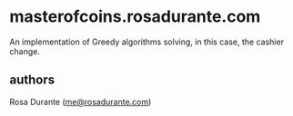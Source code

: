masterofcoins.rosadurante.com
===============================

An implementation of Greedy algorithms solving, in this case, the cashier change.

authors
-------

Rosa Durante (me@rosadurante.com)
